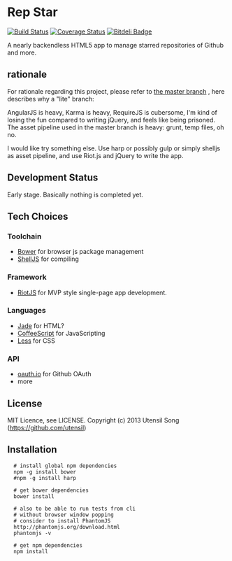 Rep Star
====================

[![Build Status](https://travis-ci.org/utensil/rep-star.png?branch=lite)](https://travis-ci.org/utensil/rep-star)
[![Coverage Status](https://coveralls.io/repos/utensil/rep-star/badge.png)](https://coveralls.io/r/utensil/rep-star)
[![Bitdeli Badge](https://d2weczhvl823v0.cloudfront.net/utensil/rep-star/trend.png)](https://bitdeli.com/free "Bitdeli Badge")

A nearly backendless HTML5 app to manage starred repositories of Github and more.
  
rationale
-----------

For rationale regarding this project, please refer to [the master branch](https://github.com/utensil/rep-star/tree/master) , here describes why a "lite" branch:

AngularJS is heavy, Karma is heavy, RequireJS is cubersome, I'm kind of losing the fun compared to writing jQuery, and feels like being prisoned. The asset pipeline used in the master branch is heavy: grunt, temp files, oh no.

I would like try something else. Use harp or possibly gulp or simply shelljs as asset pipeline, and use Riot.js and jQuery to write the app.

Development Status
----------------------

Early stage. Basically nothing is completed yet.

Tech Choices
--------------

### Toolchain

* [Bower](http://bower.io/) for browser js package management
* [ShellJS](https://github.com/arturadib/shelljs) for compiling

### Framework

* [RiotJS](https://github.com/moot/riotjs) for MVP style single-page app development.

### Languages

* [Jade](http://jade-lang.com/) for HTML?
* [CoffeeScript](http://coffeescript.org/) for JavaScripting
* [Less](http://lesscss.org/) for CSS

### API

* [oauth.io](https://oauth.io) for Github OAuth
* more

License
--------

MIT Licence, see LICENSE.
Copyright (c) 2013 Utensil Song (https://github.com/utensil)

Installation
----------------

```
  # install global npm dependencies
  npm -g install bower
  #npm -g install harp
  
  # get bower dependencies
  bower install
  
  # also to be able to run tests from cli
  # without browser window popping
  # consider to install PhantomJS
  http://phantomjs.org/download.html
  phantomjs -v

  # get npm dependencies
  npm install
```

